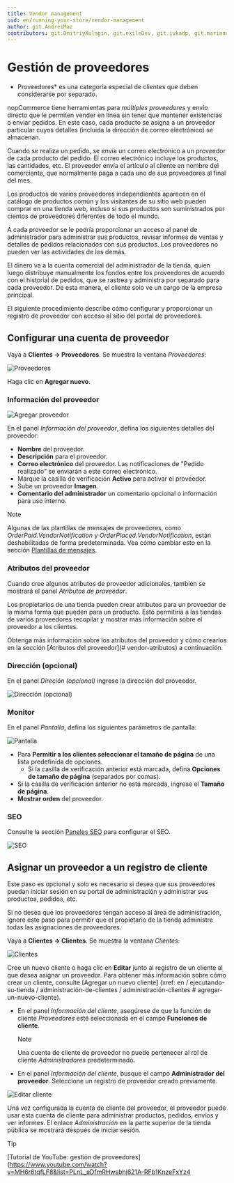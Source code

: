 ```yaml
---
title: Vendor management
uid: en/running-your-store/vendor-management
author: git.AndreiMaz
contributors: git.DmitriyKulagin, git.exileDev, git.ivkadp, git.mariannk
---
```


# Gestión de proveedores

* Proveedores* es una categoría especial de clientes que deben considerarse por separado.

nopCommerce tiene herramientas para *múltiples proveedores* y envío directo que le permiten vender en línea sin tener que mantener existencias o enviar pedidos. En este caso, cada producto se asigna a un proveedor particular cuyos detalles (incluida la dirección de correo electrónico) se almacenan.

Cuando se realiza un pedido, se envía un correo electrónico a un proveedor de cada producto del pedido. El correo electrónico incluye los productos, las cantidades, etc. El proveedor envía el artículo al cliente en nombre del comerciante, que normalmente paga a cada uno de sus proveedores al final del mes.

Los productos de varios proveedores independientes aparecen en el catálogo de productos común y los visitantes de su sitio web pueden comprar en una tienda web, incluso si sus productos son suministrados por cientos de proveedores diferentes de todo el mundo.

A cada proveedor se le podría proporcionar un acceso al panel de administrador para administrar sus productos, revisar informes de ventas y detalles de pedidos relacionados con sus productos. Los proveedores no pueden ver las actividades de los demás.

El dinero va a la cuenta comercial del administrador de la tienda, quien luego distribuye manualmente los fondos entre los proveedores de acuerdo con el historial de pedidos, que se rastrea y administra por separado para cada proveedor. De esta manera, el cliente solo ve un cargo de la empresa principal.

El siguiente procedimiento describe cómo configurar y proporcionar un registro de proveedor con acceso al sitio del portal de proveedores.

## Configurar una cuenta de proveedor

Vaya a **Clientes → Proveedores**. Se muestra la ventana *Proveedores*:

![Proveedores](_static/vendor-management/vendor1.png)

Haga clic en **Agregar nuevo**.

### Información del proveedor

![Agregar proveedor](_static/vendor-management/vendor2.png)

En el panel *Información del proveedor*, defina los siguientes detalles del proveedor:

* **Nombre** del proveedor.
* **Descripción** para el proveedor.
* **Correo electrónico** del proveedor. Las notificaciones de "Pedido realizado" se enviarán a este correo electrónico.
* Marque la casilla de verificación **Activo** para activar el proveedor.
* Sube un proveedor **Imagen**.
* **Comentario del administrador** un comentario opcional o información para uso interno.

> [!NOTE]
>
> Algunas de las plantillas de mensajes de proveedores, como *OrderPaid.VendorNotification* y *OrderPlaced.VendorNotification*, están deshabilitadas de forma predeterminada. Vea cómo cambiar esto en la sección [Plantillas de mensajes](xref:es/running-your-store/content-management/message-templates).

### Atributos del proveedor

Cuando cree algunos atributos de proveedor adicionales, también se mostrará el panel *Atributos de proveedor*.

Los propietarios de una tienda pueden crear atributos para un proveedor de la misma forma que pueden para un producto. Esto permitiría a las tiendas de varios proveedores recopilar y mostrar más información sobre el proveedor a los clientes.

 Obtenga más información sobre los atributos del proveedor y cómo crearlos en la sección [Atributos del proveedor](# vendor-atributos) a continuación.

### Dirección (opcional)
En el panel *Direción (opcional)* ingrese la dirección del proveedor.

![Dirección (opcional)](_static/vendor-management/address.jpg)

### Monitor

En el panel *Pantalla*, defina los siguientes parámetros de pantalla:

![Pantalla](_static/vendor-management/vendor4.png)

* Para **Permitir a los clientes seleccionar el tamaño de página** de una lista predefinida de opciones.
  * Si la casilla de verificación anterior está marcada, defina **Opciones de tamaño de página** (separados por comas).
* Si la casilla de verificación anterior no está marcada, ingrese el **Tamaño de página**.
* **Mostrar orden** del proveedor.

### SEO

Consulte la sección [Paneles SEO](xref:en/running-your-store/search-engine-optimization#seo-Panels) para configurar el SEO.

![SEO](_static/vendor-management/seo.jpg)

## Asignar un proveedor a un registro de cliente

Este paso es opcional y solo es necesario si desea que sus proveedores puedan iniciar sesión en su portal de administración y administrar sus productos, pedidos, etc.

Si no desea que los proveedores tengan acceso al área de administración, ignore este paso para permitir que el propietario de la tienda administre todas las asignaciones de proveedores.

Vaya a **Clientes → Clientes**. Se muestra la ventana *Clientes*:

![Clientes](_static/vendor-management/vendor7.png)

Cree un nuevo cliente o haga clic en **Editar** junto al registro de un cliente al que desea asignar un proveedor. Para obtener más información sobre cómo crear un cliente, consulte [Agregar un nuevo cliente] (xref: en / ejecutando-su-tienda / administración-de-clientes / administración-clientes # agregar-un-nuevo-cliente).

* En el panel *Información del cliente*, asegúrese de que la función de cliente *Proveedores* esté seleccionada en el campo **Funciones de cliente**.
  > [!NOTE]
  >
  > Una cuenta de cliente de proveedor no puede pertenecer al rol de cliente *Administradores* predeterminado.

* En el panel *Información del cliente*, busque el campo **Administrador del proveedor**. Seleccione un registro de proveedor creado previamente.

![Editar cliente](_static/vendor-management/edit-customer.jpg)

Una vez configurada la cuenta de cliente del proveedor, el proveedor puede usar esta cuenta de cliente para administrar productos, pedidos, envíos y ver informes. El enlace *Administración* en la parte superior de la tienda pública se mostrará después de iniciar sesión.

> [!TIP]
>
> [Tutorial de YouTube: gestión de proveedores](https://www.youtube.com/watch?v=MH6r6tqfLF8&list=PLnL_aDfmRHwsbhj621A-RFb1KnzeFxYz4
